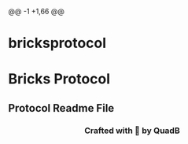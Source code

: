 @@ -1 +1,66 @@
# bricksprotocol
# Bricks Protocol

## Protocol Readme File


<div style="text-align: center;"><h3 style = "font-weight: bold;"> Crafted with 💙 by QuadB</h3></div>